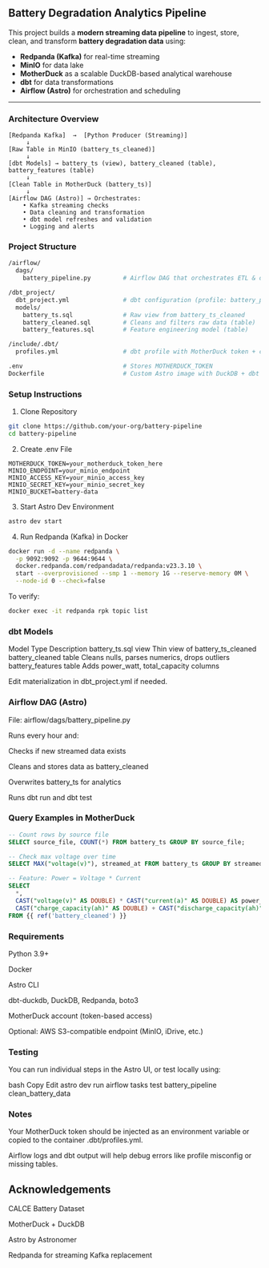 ## Battery Degradation Analytics Pipeline

This project builds a **modern streaming data pipeline** to ingest, store, clean, and transform **battery degradation data** using:

- **Redpanda (Kafka)** for real-time streaming
- **MinIO** for data lake
- **MotherDuck** as a scalable DuckDB-based analytical warehouse
- **dbt** for data transformations
- **Airflow (Astro)** for orchestration and scheduling

---

###  Architecture Overview

```plaintext
[Redpanda Kafka]  →  [Python Producer (Streaming)]  
     ↓
[Raw Table in MinIO (battery_ts_cleaned)]
     ↓
[dbt Models] → battery_ts (view), battery_cleaned (table), battery_features (table)
     ↓
[Clean Table in MotherDuck (battery_ts)]
     ↓
[Airflow DAG (Astro)] → Orchestrates:
    • Kafka streaming checks
    • Data cleaning and transformation
    • dbt model refreshes and validation
    • Logging and alerts
```

### Project Structure
```bash
/airflow/
  dags/
    battery_pipeline.py         # Airflow DAG that orchestrates ETL & dbt steps

/dbt_project/
  dbt_project.yml               # dbt configuration (profile: battery_profile)
  models/
    battery_ts.sql              # Raw view from battery_ts_cleaned
    battery_cleaned.sql         # Cleans and filters raw data (table)
    battery_features.sql        # Feature engineering model (table)

/include/.dbt/
  profiles.yml                  # dbt profile with MotherDuck token + connection

.env                            # Stores MOTHERDUCK_TOKEN
Dockerfile                      # Custom Astro image with DuckDB + dbt + Kafka
```

### Setup Instructions
1. Clone Repository
```bash
git clone https://github.com/your-org/battery-pipeline
cd battery-pipeline
```
2. Create .env File
```env
MOTHERDUCK_TOKEN=your_motherduck_token_here
MINIO_ENDPOINT=your_minio_endpoint
MINIO_ACCESS_KEY=your_minio_access_key
MINIO_SECRET_KEY=your_minio_secret_key
MINIO_BUCKET=battery-data
```

3. Start Astro Dev Environment
```bash
astro dev start
```

4. Run Redpanda (Kafka) in Docker
```bash
docker run -d --name redpanda \
  -p 9092:9092 -p 9644:9644 \
  docker.redpanda.com/redpandadata/redpanda:v23.3.10 \
  start --overprovisioned --smp 1 --memory 1G --reserve-memory 0M \
  --node-id 0 --check=false
```

To verify:

```bash
docker exec -it redpanda rpk topic list
```

### dbt Models
Model	Type	Description
battery_ts.sql	view	Thin view of battery_ts_cleaned
battery_cleaned	table	Cleans nulls, parses numerics, drops outliers
battery_features	table	Adds power_watt, total_capacity columns

Edit materialization in dbt_project.yml if needed.

### Airflow DAG (Astro)
File: airflow/dags/battery_pipeline.py

Runs every hour and:

Checks if new streamed data exists

Cleans and stores data as battery_cleaned

Overwrites battery_ts for analytics

Runs dbt run and dbt test

### Query Examples in MotherDuck
```sql
-- Count rows by source file
SELECT source_file, COUNT(*) FROM battery_ts GROUP BY source_file;

-- Check max voltage over time
SELECT MAX("voltage(v)"), streamed_at FROM battery_ts GROUP BY streamed_at ORDER BY streamed_at DESC;

-- Feature: Power = Voltage * Current
SELECT
  *,
  CAST("voltage(v)" AS DOUBLE) * CAST("current(a)" AS DOUBLE) AS power_watt,
  CAST("charge_capacity(ah)" AS DOUBLE) + CAST("discharge_capacity(ah)" AS DOUBLE) AS total_capacity
FROM {{ ref('battery_cleaned') }}
```

### Requirements
Python 3.9+

Docker

Astro CLI

dbt-duckdb, DuckDB, Redpanda, boto3

MotherDuck account (token-based access)

Optional: AWS S3-compatible endpoint (MinIO, iDrive, etc.)

### Testing
You can run individual steps in the Astro UI, or test locally using:

bash
Copy
Edit
astro dev run airflow tasks test battery_pipeline clean_battery_data <timestamp>
### Notes
Your MotherDuck token should be injected as an environment variable or copied to the container .dbt/profiles.yml.

Airflow logs and dbt output will help debug errors like profile misconfig or missing tables.

## Acknowledgements
CALCE Battery Dataset

MotherDuck + DuckDB

Astro by Astronomer

Redpanda for streaming Kafka replacement
